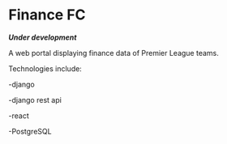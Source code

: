 # Finance FC
***Under development***

A web portal displaying finance data of Premier League teams.

Technologies include: 

-django

-django rest api

-react

-PostgreSQL
